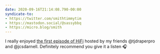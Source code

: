```yaml
---
date: 2020-09-16T21:14:08.790-00:00
syndicate-to:
- https://twitter.com/smithtimmytim
- https://mastodon.social/@sassybbq
- https://micro.blog/smith
---
```

I really enjoyed [the first episode of HiFi](https://www.nightowl.fm/hifi/1) hosted by my friends @tjdraperpro and @jcsdarnell. Definitely recommend you give it a listen 🎧
